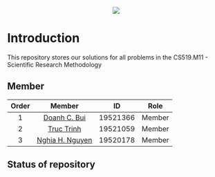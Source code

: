 <p align="center">
  <img src="https://user-images.githubusercontent.com/56221762/111880949-da1dd580-89e0-11eb-876c-a68752260d3b.png">
</p>

# Introduction

This repository stores our solutions for all problems in the CS519.M11 - Scientific Research Methodology 

## Member

|Order|    Member         |  ID        | Role 
|:---:| :-----------:     | :--:       | :--: 
|1    |    [Doanh C. Bui](https://github.com/caodoanh2001/)      |  19521366  | Member
|2    |    [Truc Trinh](https://github.com/Trinhtruc1831/)    |  19521059  | Member
|3    |    [Nghia H. Nguyen](https://github.com/hieunghia-pat)    |  19520178  | Member

## Status of repository
